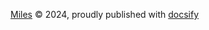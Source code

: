 [Miles](https://github.com/xiazhiqiang/xiazhiqiang.github.io) &copy; 2024, proudly published with [docsify](https://docsify.js.org/)
